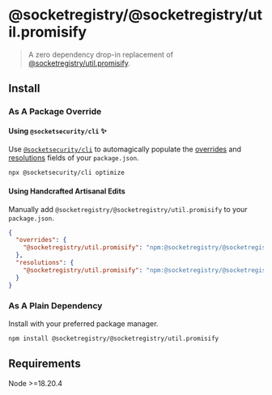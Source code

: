 # @socketregistry/@socketregistry/util.promisify

> A zero dependency drop-in replacement of
> [@socketregistry/util.promisify](https://www.npmjs.com/package/@socketregistry/util.promisify).

## Install

### As A Package Override

#### Using `@socketsecurity/cli` :sparkles:

Use [`@socketsecurity/cli`](https://www.npmjs.com/package/@socketsecurity/cli)
to automagically populate the
[overrides](https://docs.npmjs.com/cli/v9/configuring-npm/package-json#overrides)
and [resolutions](https://yarnpkg.com/configuration/manifest#resolutions) fields
of your `package.json`.

```sh
npx @socketsecurity/cli optimize
```

#### Using Handcrafted Artisanal Edits

Manually add `@socketregistry/@socketregistry/util.promisify` to your
`package.json`.

```json
{
  "overrides": {
    "@socketregistry/util.promisify": "npm:@socketregistry/@socketregistry/util.promisify@^1"
  },
  "resolutions": {
    "@socketregistry/util.promisify": "npm:@socketregistry/@socketregistry/util.promisify@^1"
  }
}
```

### As A Plain Dependency

Install with your preferred package manager.

```sh
npm install @socketregistry/@socketregistry/util.promisify
```

## Requirements

Node &gt;=18.20.4
